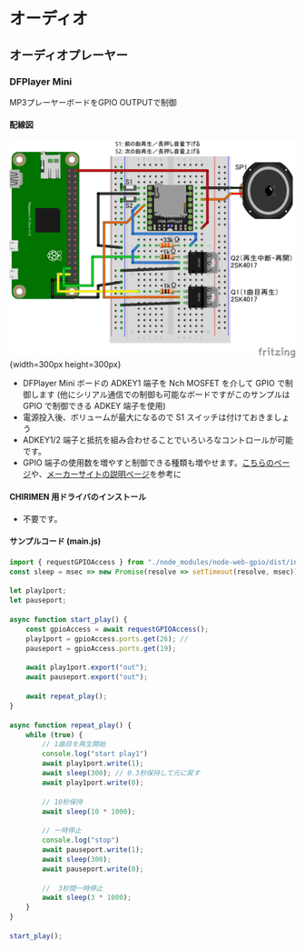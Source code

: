 # オーディオ

## オーディオプレーヤー

### DFPlayer Mini

MP3プレーヤーボードをGPIO OUTPUTで制御

#### 配線図

![配線図](./DFPlayer.png "schematic"){width=300px height=300px}

* DFPlayer Mini ボードの ADKEY1 端子を Nch MOSFET を介して GPIO で制御します
(他にシリアル通信での制御も可能なボードですがこのサンプルは GPIO で制御できる ADKEY 端子を使用)
* 電源投入後、ボリュームが最大になるので S1 スイッチは付けておきましょう
* ADKEY1/2 端子と抵抗を組み合わせることでいろいろなコントロールが可能です。
* GPIO 端子の使用数を増やすと制御できる種類も増やせます。[こちらのページ](https://chitakekoubou.blogspot.com/p/dfplayeradkeyio.html)や、[メーカーサイトの説明ページ](https://wiki.dfrobot.com/DFPlayer_Mini_SKU_DFR0299)を参考に

#### CHIRIMEN 用ドライバのインストール

- 不要です。

#### サンプルコード (main.js)

```javascript
import { requestGPIOAccess } from "./node_modules/node-web-gpio/dist/index.js";
const sleep = msec => new Promise(resolve => setTimeout(resolve, msec));

let play1port;
let pauseport;

async function start_play() {
    const gpioAccess = await requestGPIOAccess();
    play1port = gpioAccess.ports.get(26); // 
    pauseport = gpioAccess.ports.get(19);

    await play1port.export("out");
    await pauseport.export("out");

    await repeat_play();
}

async function repeat_play() {
    while (true) {
        // 1曲目を再生開始
        console.log("start play1")
        await play1port.write(1);
        await sleep(300); // 0.3秒保持して元に戻す
        await play1port.write(0);

        // 10秒保持
        await sleep(10 * 1000);

        // 一時停止
        console.log("stop")
        await pauseport.write(1);
        await sleep(300);
        await pauseport.write(0);

        //  3秒間一時停止
        await sleep(3 * 1000);
    }
}

start_play();
```
